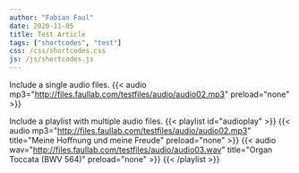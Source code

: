 ```yaml
---
author: "Fabian Faul"
date: 2020-11-05
title: Test Article
tags: ["shortcodes", "test"]
css: /css/shortcodes.css
js: /js/shortcodes.js
---
```


Include a single audio files.
{{< audio mp3="http://files.faullab.com/testfiles/audio/audio02.mp3" preload="none" >}}

Include a playlist with multiple audio files.
{{< playlist id="audioplay" >}}
  {{< audio mp3="http://files.faullab.com/testfiles/audio/audio02.mp3" title="Meine Hoffnung und meine Freude" preload="none" >}}
  {{< audio wav="http://files.faullab.com/testfiles/audio/audio03.wav" title="Organ Toccata (BWV 564)" preload="none" >}}
{{< /playlist >}}